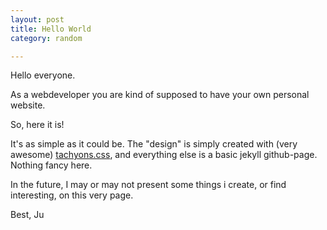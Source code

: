```yaml
---
layout: post
title: Hello World
category: random

---
```


Hello everyone.

As a webdeveloper you are kind of supposed to have your own personal website.

So, here it is!

It's as simple as it could be. The "design" is simply created with (very awesome) [tachyons.css](http://tachyons.io/), and everything else is a basic jekyll github-page. Nothing fancy here.

In the future, I may or may not present some things i create, or find interesting, on this very page.

Best, Ju
